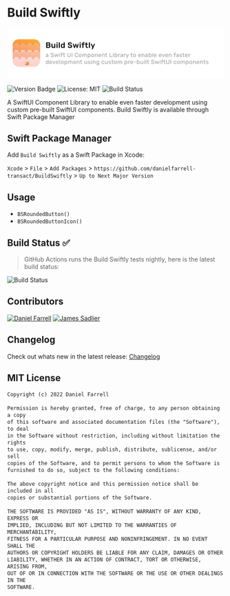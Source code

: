 # Build Swiftly

![Build Swiftly](/BuildSwiftly.png)

![Version Badge](https://img.shields.io/badge/Build%20Swiftly-v0.0.1-blue)
![License: MIT](https://img.shields.io/badge/License-MIT-yellow.svg)
![Build Status](https://github.com/danielfarrell-transact/BuildSwiftly/actions/workflows/nightly.yml/badge.svg)


A SwiftUI Component Library to enable even faster development using custom pre-built SwiftUI components.
Build Swiftly is available through Swift Package Manager

## Swift Package Manager 

Add `Build Swiftly` as a Swift Package in Xcode:

`Xcode` > `File` > `Add Packages` >
`https://github.com/danielfarrell-transact/BuildSwiftly` > `Up to Next Major Version`

## Usage

- `BSRoundedButton()`
- `BSRoundedButtonIcon()`

## Build Status ✅

> GitHub Actions runs the Build Swiftly tests nightly, here is the latest build status:

![Build Status](https://github.com/danielfarrell-transact/BuildSwiftly/actions/workflows/nightly.yml/badge.svg)

## Contributors

<a href="https://github.com/danielfarrell-transact"><img src="https://avatars.githubusercontent.com/danielfarrell-transact" width="50" height="50" alt="Daniel Farrell"/></a> <a href="https://github.com/SpoonTheGreater"><img src="https://avatars.githubusercontent.com/SpoonTheGreater" width="50" height="50" alt="James Sadlier"/></a>

## Changelog 

Check out whats new in the latest release: [Changelog](CHANGELOG.md)

## MIT License

```
Copyright (c) 2022 Daniel Farrell

Permission is hereby granted, free of charge, to any person obtaining a copy
of this software and associated documentation files (the "Software"), to deal
in the Software without restriction, including without limitation the rights
to use, copy, modify, merge, publish, distribute, sublicense, and/or sell
copies of the Software, and to permit persons to whom the Software is
furnished to do so, subject to the following conditions:

The above copyright notice and this permission notice shall be included in all
copies or substantial portions of the Software.

THE SOFTWARE IS PROVIDED "AS IS", WITHOUT WARRANTY OF ANY KIND, EXPRESS OR
IMPLIED, INCLUDING BUT NOT LIMITED TO THE WARRANTIES OF MERCHANTABILITY,
FITNESS FOR A PARTICULAR PURPOSE AND NONINFRINGEMENT. IN NO EVENT SHALL THE
AUTHORS OR COPYRIGHT HOLDERS BE LIABLE FOR ANY CLAIM, DAMAGES OR OTHER
LIABILITY, WHETHER IN AN ACTION OF CONTRACT, TORT OR OTHERWISE, ARISING FROM,
OUT OF OR IN CONNECTION WITH THE SOFTWARE OR THE USE OR OTHER DEALINGS IN THE
SOFTWARE.
```
